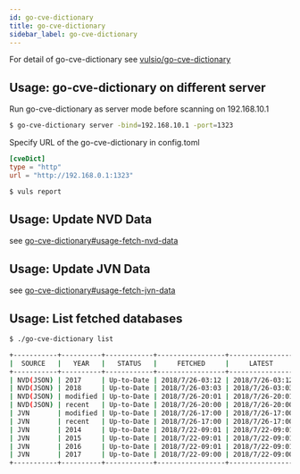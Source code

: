 ```yaml
---
id: go-cve-dictionary
title: go-cve-dictionary
sidebar_label: go-cve-dictionary
---
```


For detail of go-cve-dictionary see [vulsio/go-cve-dictionary](https://github.com/vulsio/go-cve-dictionary)

## Usage: go-cve-dictionary on different server

Run go-cve-dictionary as server mode before scanning on 192.168.10.1

```bash
$ go-cve-dictionary server -bind=192.168.10.1 -port=1323
```

Specify URL of the go-cve-dictionary in config.toml

```toml
[cveDict]
type = "http"
url = "http://192.168.0.1:1323"
```

```bash
$ vuls report
```

## Usage: Update NVD Data

see [go-cve-dictionary#usage-fetch-nvd-data](https://github.com/vulsio/go-cve-dictionary#usage-fetch-nvd-data)

## Usage: Update JVN Data

see [go-cve-dictionary#usage-fetch-jvn-data](https://github.com/vulsio/go-cve-dictionary#usage-fetch-jvn-data)

## Usage: List fetched databases

```bash
$ ./go-cve-dictionary list

+-----------+----------+------------+-----------------+-----------------+
|  SOURCE   |   YEAR   |   STATUS   |     FETCHED     |     LATEST      |
+-----------+----------+------------+-----------------+-----------------+
| NVD(JSON) | 2017     | Up-to-Date | 2018/7/26-03:12 | 2018/7/26-03:12 |
| NVD(JSON) | 2018     | Up-to-Date | 2018/7/26-03:03 | 2018/7/26-03:03 |
| NVD(JSON) | modified | Up-to-Date | 2018/7/26-20:01 | 2018/7/26-20:01 |
| NVD(JSON) | recent   | Up-to-Date | 2018/7/26-20:00 | 2018/7/26-20:00 |
| JVN       | modified | Up-to-Date | 2018/7/26-17:00 | 2018/7/26-17:00 |
| JVN       | recent   | Up-to-Date | 2018/7/26-17:00 | 2018/7/26-17:00 |
| JVN       | 2014     | Up-to-Date | 2018/7/22-09:01 | 2018/7/22-09:01 |
| JVN       | 2015     | Up-to-Date | 2018/7/22-09:01 | 2018/7/22-09:01 |
| JVN       | 2016     | Up-to-Date | 2018/7/22-09:01 | 2018/7/22-09:01 |
| JVN       | 2017     | Up-to-Date | 2018/7/22-09:00 | 2018/7/22-09:00 |
+-----------+----------+------------+-----------------+-----------------+

```
